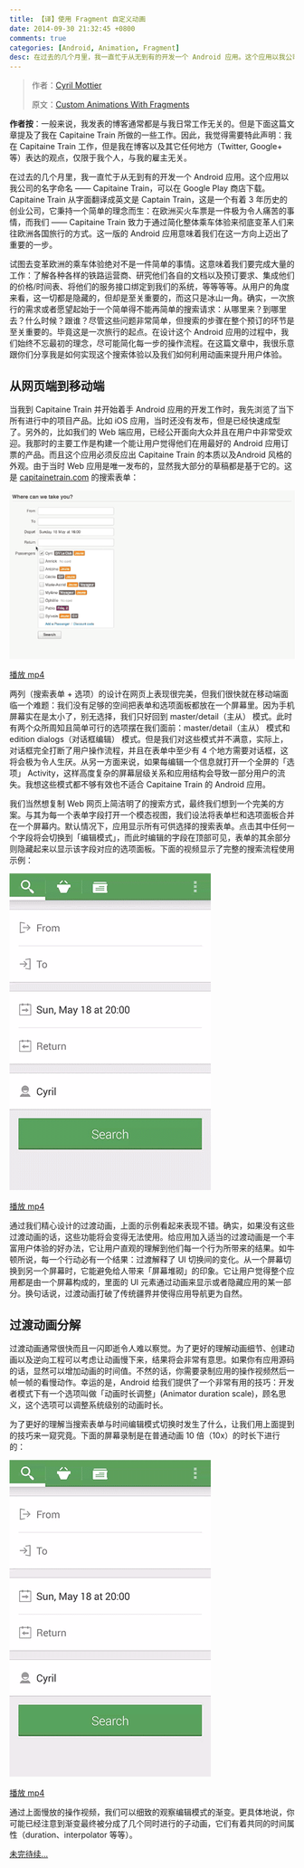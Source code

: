 ```yaml
---
title: 【译】使用 Fragment 自定义动画
date: 2014-09-30 21:32:45 +0800
comments: true
categories: [Android, Animation, Fragment]
desc: 在过去的几个月里，我一直忙于从无到有的开发一个 Android 应用。这个应用以我公司的名字命名 —— Capitaine Train，可以在 Google Play 商店下载。Capitaine Train 从字面翻译成英文是 Captain Train，这是一个有着 3 年历史的创业公司，它秉持一个简单的理念而生：在欧洲买火车票是一件极为令人痛苦的事情，而我们 —— Capitaine Train 致力于通过简化整体乘车体验来彻底变革人们来往欧洲各国旅行的方式。这一版的 Android 应用意味着我们在这一方向上迈出了重要的一步。
---
```


> 作者：[Cyril Mottier][author]
>
> 原文：[Custom Animations With Fragments][origin post]

**作者按**：一般来说，我发表的博客通常都是与我日常工作无关的。但是下面这篇文章提及了我在 Capitaine Train 所做的一些工作。因此，我觉得需要特此声明：我在 Capitaine Train 工作，但是我在博客以及其它任何地方（Twitter, Google+ 等）表达的观点，仅限于我个人，与我的雇主无关。

在过去的几个月里，我一直忙于从无到有的开发一个 Android 应用。这个应用以我公司的名字命名 —— Capitaine Train，可以在 Google Play 商店下载。Capitaine Train 从字面翻译成英文是 Captain Train，这是一个有着 3 年历史的创业公司，它秉持一个简单的理念而生：在欧洲买火车票是一件极为令人痛苦的事情，而我们 —— Capitaine Train 致力于通过简化整体乘车体验来彻底变革人们来往欧洲各国旅行的方式。这一版的 Android 应用意味着我们在这一方向上迈出了重要的一步。

试图去变革欧洲的乘车体验绝对不是一件简单的事情。这意味着我们要完成大量的工作：了解各种各样的铁路运营商、研究他们各自的文档以及预订要求、集成他们的价格/时间表、将他们的服务接口绑定到我们的系统，等等等等。从用户的角度来看，这一切都是隐藏的，但却是至关重要的，而这只是冰山一角。确实，一次旅行的需求或者愿望起始于一个简单得不能再简单的搜索请求：从哪里来？到哪里去？什么时候？跟谁？尽管这些问题非常简单，但搜索的步骤在整个预订的环节是至关重要的。毕竟这是一次旅行的起点。在设计这个 Android 应用的过程中，我们始终不忘最初的理念，尽可能简化每一步的操作流程。在这篇文章中，我很乐意跟你们分享我是如何实现这个搜索体验以及我们如何利用动画来提升用户体验。

## 从网页端到移动端

当我到 Capitaine Train 并开始着手 Android 应用的开发工作时，我先浏览了当下所有进行中的项目产品。比如 iOS 应用，当时还没有发布，但是已经快速成型了。另外的，比如我们的 Web 端应用，已经公开面向大众并且在用户中非常受欢迎。我那时的主要工作是构建一个能让用户觉得他们在用最好的 Android 应用订票的产品。而且这个应用必须反应出 Capitaine Train 的本质以及Android 风格的外观。由于当时 Web 应用是唯一发布的，显然我大部分的草稿都是基于它的。这是 [capitainetrain.com](capitainetrain.com) 的搜索表单：

![search form][search form]

[播放 mp4][search form mp4]

两列（搜索表单 + 选项）的设计在网页上表现很完美，但我们很快就在移动端面临一个难题：我们没有足够的空间把表单和选项面板都放在一个屏幕里。因为手机屏幕实在是太小了，别无选择，我们只好回到 master/detail（主从） 模式。此时有两个众所周知且简单可行的选项摆在我们面前：master/detail（主从） 模式和 edition dialogs（对话框编辑） 模式。但是我们对这些模式并不满意，实际上，对话框完全打断了用户操作流程，并且在表单中至少有 4 个地方需要对话框，这将会极为令人生厌。从另一方面来说，如果每编辑一个信息就打开一个全屏的「选项」 Activity，这样高度复杂的屏幕层级关系和应用结构会导致一部分用户的流失。我想这些模式都不够有效也不适合 Capitaine Train 的 Android 应用。

我们当然想复制 Web 网页上简洁明了的搜索方式，最终我们想到一个完美的方案。与其为每一个表单字段打开一个模态视图，我们设法将表单栏和选项面板合并在一个屏幕内。默认情况下，应用显示所有可供选择的搜索表单。点击其中任何一个字段将会切换到「编辑模式」，而此时编辑的字段在顶部可见，表单的其余部分则隐藏起来以显示该字段对应的选项面板。下面的视频显示了完整的搜索流程使用示例：

![search android][search android]

[播放 mp4][search android mp4]

通过我们精心设计的过渡动画，上面的示例看起来表现不错。确实，如果没有这些过渡动画的话，这些功能将会变得无法使用。给应用加入适当的过渡动画是一个丰富用户体验的好办法，它让用户直观的理解到他们每一个行为所带来的结果。如牛顿所说，每一个行动必有一个结果：过渡解释了 UI 切换间的变化。从一个屏幕切换到另一个屏幕时，它能避免给人带来「屏幕堆砌」的印象。它让用户觉得整个应用都是由一个屏幕构成的，里面的 UI 元素通过动画来显示或者隐藏应用的某一部分。换句话说，过渡动画打破了传统疆界并使得应用导航更为自然。

## 过渡动画分解

过渡动画通常很快而且一闪即逝令人难以察觉。为了更好的理解动画细节、创建动画以及逆向工程可以考虑让动画慢下来，结果将会非常有意思。如果你有应用源码的话，显然可以增加动画的时间值。不然的话，你需要录制应用的操作视频然后一帧一帧的看慢动作。幸运的是，Android 给我们提供了一个非常有用的技巧：开发者模式下有一个选项叫做「动画时长调整」(Animator duration scale)，顾名思义，这个选项可以调整系统级别的动画时长。

为了更好的理解当搜索表单与时间编辑模式切换时发生了什么，让我们用上面提到的技巧来一窥究竟。下面的屏幕录制是在普通动画 10 倍（10x）的时长下进行的：

![search android slow][search android slow]

[播放 mp4][search android slow mp4]

通过上面慢放的操作视频，我们可以细致的观察编辑模式的渐变。更具体地说，你可能已经注意到渐变最终被分成了几个同时进行的子动画，它们有着共同的时间属性（duration、interpolator 等等）。

[未完待续...][origin post]

[author]: http://cyrilmottier.com/
[origin post]: http://cyrilmottier.com/2014/05/20/custom-animations-with-fragments
[search form]: /images/blog/android/search_web.gif
[search form mp4]: http://cyrilmottier.com/media/2014/05/custom-animations-with-fragments/search_web.mp4
[search android]: /images/blog/android/search_android.gif
[search android mp4]: http://cyrilmottier.com/media/2014/05/custom-animations-with-fragments/search_android.mp4
[search android slow]: /images/blog/android/search_android_slow.gif
[search android slow mp4]: http://cyrilmottier.com/media/2014/05/custom-animations-with-fragments/search_android_slow.mp4